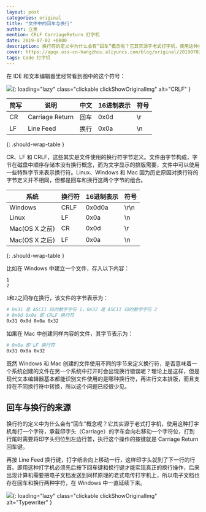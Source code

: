 ```yaml
---
layout: post
categories: original
title: "文件中的回车与换行"
author: 立泉
mention: CRLF CarriageReturn 打字机
date: 2019-07-02 +0800
description: 换行符的定义中为什么会有“回车”概念呢？它其实源于老式打字机，使用这种打字机每打一个字符，承载印字头（Carriage）的字车会向右移动一个字符位，打到行尾时需要将印字头归位到左边行首，执行这个操作的按键就是 Carriage Return 回车键。
cover: https://apqx.oss-cn-hangzhou.aliyuncs.com/blog/original/20190702/typer.jpg
tags: Code 打字机
---
```


在 IDE 和文本编辑器里经常看到图中的这个符号：

![](https://apqx.oss-cn-hangzhou.aliyuncs.com/blog/original/20190702/crlf.jpg){: loading="lazy" class="clickable clickShowOriginalImg" alt="CRLF" }


| 简写 | 说明            | 中文 | 16进制表示 | 符号 |
|------|-----------------|----|------------|------|
| CR   | Carriage Return | 回车 | 0x0d       | \r   |
| LF   | Line Feed       | 换行 | 0x0a       | \n   |
{: .should-wrap-table }

CR、LF 和 CRLF，这些其实是文件使用的换行符字节定义。文件由字节构成，字节在磁盘中顺序存储本没有换行概念，而为文字显示的排版需要，文件中可以使用一些特殊字节来表示换行符。Linux、Windows 和 Mac 因为历史原因对换行符的字节定义并不相同，但都是回车和换行这两个字节的组合。


| 系统           | 换行符 | 16进制表示 | 符号 |
|----------------|--------|------------|------|
| Windows        | CRLF   | 0x0d0a     | \r\n |
| Linux          | LF     | 0x0a       | \n   |
| Mac(OS X 之前) | CR     | 0x0d       | \r   |
| Mac(OS X 之后) | LF     | 0x0a       | \n   |
{: .should-wrap-table }

比如在 Windows 中建立一个文件，存入以下内容：

```sh
1
2
```

`1`和`2`之间存在换行，该文件的字节表示为：

```sh
# 0x31 是 ASCII 码的数字字符 1，0x32 是 ASCII 码的数字字符 2
# 0x0d 0x0a 即 CRLF 换行符
0x31 0x0d 0x0a 0x32
```

如果在 Mac 中创建同样内容的文件，其字节表示为：

```sh
# 0x0a 即 LF 换行符
0x31 0x0a 0x32
```

既然 Windows 和 Mac 创建的文件使用不同的字节来定义换行符，是否意味着一个系统创建的文件在另一个系统中打开时会出现换行错误呢？理论上是这样，但是现代文本编辑器基本都能识别文件使用的是哪种换行符，再进行文本排版，而且支持在不同换行符中转换，所以这个问题已经很少见。

## 回车与换行的来源

换行符的定义中为什么会有“回车”概念呢？它其实源于老式打字机，使用这种打字机每打一个字符，承载印字头（Carriage）的字车会向右移动一个字符位，打到行尾时需要将印字头归位到左边行首，执行这个操作的按键就是 Carriage Return 回车键。

再按 Line Feed 换行键，打字纸会向上移动一行，这样印字头就到了下一行的行首。即用这种打字机必须先后按下回车键和换行键才能实现真正的换行操作，后来出现计算机需要把电子文档发送到同样原理的老式电传打字机上，所以电子文档也存在回车和换行两种字符，在 Windows 中一直延续下来。

![](https://apqx.oss-cn-hangzhou.aliyuncs.com/blog/original/20190702/typer.jpg){: loading="lazy" class="clickable clickShowOriginalImg" alt="Typewriter" }